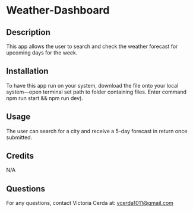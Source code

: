 # Weather-Dashboard

## Description

This app allows the user to search and check the weather forecast for upcoming days for the week.


## Installation

To have this app run on your system, download the file onto your local system—open terminal set path to folder containing files. Enter command npm run start && npm run dev).

## Usage

The user can search for a city and receive a 5-day forecast in return once submitted.

## Credits

N/A

## Questions

For any questions, contact Victoria Cerda at:
vcerda1011@gmail.com
